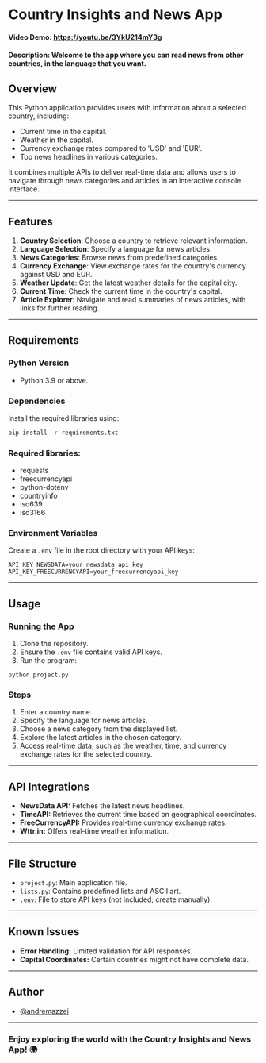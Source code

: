 # Country Insights and News App
#### **Video Demo:**  <https://youtu.be/3YkU214mY3g>
#### **Description:** Welcome to the app where you can read news from other countries, in the language that you want.

## Overview

This Python application provides users with information about a selected country, including:

- Current time in the capital.
- Weather in the capital.
- Currency exchange rates compared to 'USD' and 'EUR'.
- Top news headlines in various categories.

It combines multiple APIs to deliver real-time data and allows users to navigate through news categories and articles in an interactive console interface.

---

## Features
1. **Country Selection**: Choose a country to retrieve relevant information.
2. **Language Selection**: Specify a language for news articles.
3. **News Categories**: Browse news from predefined categories.
4. **Currency Exchange**: View exchange rates for the country's currency against USD and EUR.
5. **Weather Update**: Get the latest weather details for the capital city.
6. **Current Time**: Check the current time in the country's capital.
7. **Article Explorer**: Navigate and read summaries of news articles, with links for further reading.

---

## Requirements

### Python Version
- Python 3.9 or above.

### Dependencies
Install the required libraries using:
```bash
pip install -r requirements.txt
```
### Required libraries:

- requests
- freecurrencyapi
- python-dotenv
- countryinfo
- iso639
- iso3166

### Environment Variables
Create a `.env` file in the root directory with your API keys:

```dotenv
API_KEY_NEWSDATA=your_newsdata_api_key
API_KEY_FREECURRENCYAPI=your_freecurrencyapi_key
```

---

## Usage

### Running the App

1. Clone the repository.
2. Ensure the `.env` file contains valid API keys.
3. Run the program:

```
python project.py
```

### Steps

1. Enter a country name.
2. Specify the language for news articles.
3. Choose a news category from the displayed list.
4. Explore the latest articles in the chosen category.
5. Access real-time data, such as the weather, time, and currency exchange rates for the selected country.

---

## API Integrations

- **NewsData API:** Fetches the latest news headlines.
- **TimeAPI:** Retrieves the current time based on geographical coordinates.
- **FreeCurrencyAPI:** Provides real-time currency exchange rates.
- **Wttr.in:** Offers real-time weather information.

---

## File Structure

- `project.py`: Main application file.
- `lists.py`: Contains predefined lists and ASCII art.
- `.env`: File to store API keys (not included; create manually).

---

## Known Issues

- **Error Handling:** Limited validation for API responses.
- **Capital Coordinates:** Certain countries might not have complete data.

---

## Author

- [@andremazzei](https://www.github.com/andremazzei)

---

### Enjoy exploring the world with the Country Insights and News App! 🌍
